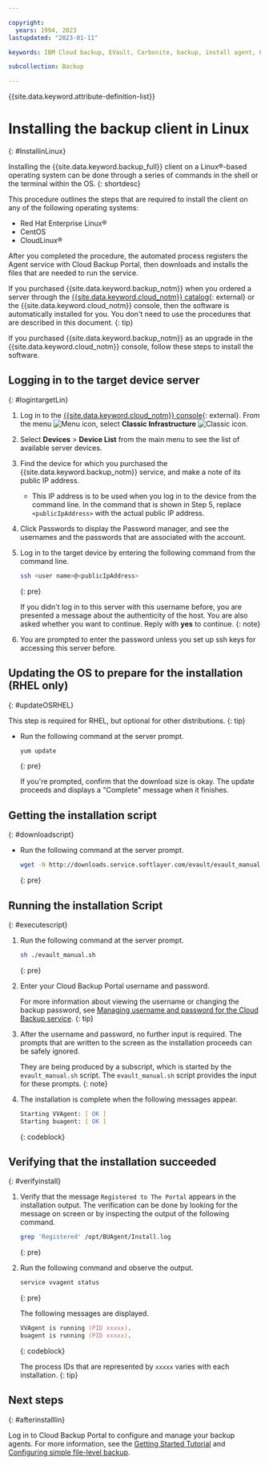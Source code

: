 ```yaml
---

copyright:
  years: 1994, 2023
lastupdated: "2023-01-11"

keywords: IBM Cloud backup, EVault, Carbonite, backup, install agent, Linux

subcollection: Backup

---
```

{{site.data.keyword.attribute-definition-list}}

# Installing the backup client in Linux
{: #InstallinLinux}

Installing the {{site.data.keyword.backup_full}} client on a Linux&reg;-based operating system can be done through a series of commands in the shell or the terminal within the OS.
{: shortdesc}

This procedure outlines the steps that are required to install the client on any of the following operating systems:
* Red Hat Enterprise Linux&reg;
* CentOS
* CloudLinux&reg;

After you completed the procedure, the automated process registers the Agent service with Cloud Backup Portal, then downloads and installs the files that are needed to run the service.

If you purchased {{site.data.keyword.backup_notm}} when you ordered a server through the [{{site.data.keyword.cloud_notm}} catalog](/catalog){: external} or the {{site.data.keyword.cloud_notm}} console, then the software is automatically installed for you. You don't need to use the procedures that are described in this document.
{: tip}

If you purchased {{site.data.keyword.backup_notm}} as an upgrade in the {{site.data.keyword.cloud_notm}} console, follow these steps to install the software.

## Logging in to the target device server
{: #logintargetLin}

1. Log in to the [{{site.data.keyword.cloud_notm}} console](/login){: external}. From the menu ![Menu icon](../icons/icon_hamburger.svg "Menu"), select **Classic Infrastructure** ![Classic icon](../icons/classic.svg "Classic").
2. Select **Devices** > **Device List** from the main menu to see the list of available server devices.
3. Find the device for which you purchased the {{site.data.keyword.backup_notm}} service, and make a note of its public IP address.
   - This IP address is to be used when you log in to the device from the command line. In the command that is shown in Step 5, replace `<publicIpAddress>` with the actual public IP address.
4. Click Passwords to display the Password manager, and see the usernames and the passwords that are associated with the account.
5. Log in to the target device by entering the following command from the command line.
    ```zsh
    ssh <user name>@<publicIpAddress>
    ```
    {: pre}

    If you didn't log in to this server with this username before, you are presented a message about the authenticity of the host. You are also asked whether you want to continue. Reply with **yes** to continue.
    {: note}

6. You are prompted to enter the password unless you set up ssh keys for accessing this server before.

## Updating the OS to prepare for the installation (RHEL only)
{: #updateOSRHEL}

This step is required for RHEL, but optional for other distributions.
{: tip}

- Run the following command at the server prompt.
   ```zsh
   yum update
   ```
   {: pre}

   If you're prompted, confirm that the download size is okay. The update proceeds and displays a "Complete" message when it finishes.

## Getting the installation script
{: #downloadscript}

- Run the following command at the server prompt.
   ```zsh
   wget -N http://downloads.service.softlayer.com/evault/evault_manual.sh
   ```
   {: pre}

## Running the installation Script
{: #executescript}

1. Run the following command at the server prompt.
   ```zsh
   sh ./evault_manual.sh
   ```
   {: pre}

2. Enter your Cloud Backup Portal username and password.

    For more information about viewing the username or changing the backup password, see [Managing username and password for the Cloud Backup service](/docs/Backup?topic=Backup-changePassword).
    {: tip}

3. After the username and password, no further input is required. The prompts that are written to the screen as the installation proceeds can be safely ignored.

    They are being produced by a subscript, which is started by the `evault_manual.sh` script. The `evault_manual.sh` script provides the input for these prompts.
    {: note}

4. The installation is complete when the following messages appear.

    ```zsh
    Starting VVAgent: [ OK ]
    Starting buagent: [ OK ]
    ```
    {: codeblock}

## Verifying that the installation succeeded
{: #verifyinstall}

1. Verify that the message `Registered to The Portal` appears in the installation output. The verification can be done by looking for the message on screen or by inspecting the output of the following command.
    ```zsh
    grep 'Registered' /opt/BUAgent/Install.log
    ```
    {: pre}

2. Run the following command and observe the output.
    ```zsh
    service vvagent status
    ```
    {: pre}

    The following messages are displayed.
    ```zsh
    VVAgent is running (PID xxxxx).
    buagent is running (PID xxxxx).
    ```
    {: codeblock}

   The process IDs that are represented by `xxxxx` varies with each installation.
   {: tip}

## Next steps
{: #afterinstalllin}

Log in to Cloud Backup Portal to configure and manage your backup agents. For more information, see the [Getting Started Tutorial](/docs/Backup?topic=Backup-getting-started#getting-started) and [Configuring simple file-level backup](/docs/Backup?topic=Backup-configureFileBackup).

